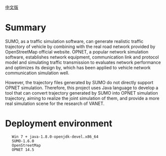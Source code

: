 [中文版](README_CN.md)

# Summary

   SUMO, as a traffic simulation software, can generate realistic traffic trajectory of vehicle by combining with the real road network provided by OpenStreetMap official website. OPNET, a popular network simulation software, establishes network equipment, communication link and protocol model and simulating traffic transmission to evaluates network performance and optimizes its design by, which has been applied to vehicle network communication simulation well. 
   
   However, the trajectory files generated by SUMO do not directly support OPNET simulation. Therefore, this project uses Java language to develop a tool that can convert trajectory generated by SUMO into OPNET simulation trajectory, aiming to realize the joint simulation of them, and provide a more real simulation scene for the research of VANET. 

# Deployment environment 

```
   Win 7 + java-1.8.0-openjdk-devel.x86_64   
   SUMO-1.6.0
   OpenStreetMap
   OPNET 14.5
```

